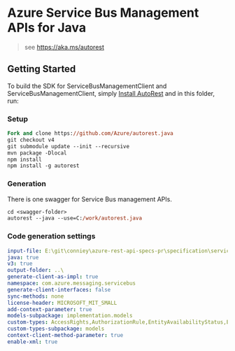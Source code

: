 # Azure Service Bus Management APIs for Java

> see https://aka.ms/autorest

## Getting Started

To build the SDK for ServiceBusManagementClient and ServiceBusManagementClient, simply [Install AutoRest](https://aka.ms/autorest/install) and in this folder, run:

### Setup
```ps
Fork and clone https://github.com/Azure/autorest.java
git checkout v4
git submodule update --init --recursive
mvn package -Dlocal
npm install
npm install -g autorest
```

### Generation

There is one swagger for Service Bus management APIs.

```ps
cd <swagger-folder>
autorest --java --use=C:/work/autorest.java
```

### Code generation settings
``` yaml
input-file: E:\git\conniey\azure-rest-api-specs-pr\specification\servicebus\data-plane\servicebus-swagger.json
java: true
v3: true
output-folder: ..\
generate-client-as-impl: true
namespace: com.azure.messaging.servicebus
generate-client-interfaces: false
sync-methods: none
license-header: MICROSOFT_MIT_SMALL
add-context-parameter: true
models-subpackage: implementation.models
custom-types: AccessRights,AuthorizationRule,EntityAvailabilityStatus,EntityStatus,MessageCountDetails,QueueDescription,MessagingSku,RuleDescription,RuleFilter,SubscriptionDescription,SqlFilter,TopicDescription,TrueFilter
custom-types-subpackage: models
context-client-method-parameter: true
enable-xml: true
```
